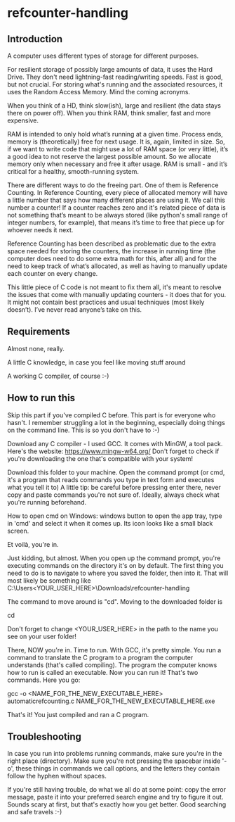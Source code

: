 # refcounter-handling

## Introduction

A computer uses different types of storage for different purposes.

For resilient storage of possibly large amounts of data, it uses the Hard Drive. They don't need lightning-fast reading/writing speeds. Fast is good, but not crucial. 
For storing what's running and the associated resources, it uses the Random Access Memory. Mind the coming acronyms.

When you think of a HD, think slow(ish), large and resilient (the data stays there on power off).
When you think RAM, think smaller, fast and more expensive.

RAM is intended to only hold what’s running at a given time. Process ends, memory is (theoretically) free for next usage. 
It is, again, limited in size. So, if we want to write code that might use a lot of RAM space (or very little), it’s a good idea to not reserve the largest possible amount. 
So we allocate memory only when necessary and free it after usage.
RAM is small - and it’s critical for a healthy, smooth-running system.

There are different ways to do the freeing part. One of them is Reference Counting.
In Reference Counting, every piece of allocated memory will have a little number that says how many different places are using it. We call this number a counter!
If a counter reaches zero and it's related piece of data is not something that’s meant to be always stored (like python's small range of integer numbers, for example), that means it’s time to free that piece up for whoever needs it next.

Reference Counting has been described as problematic due to the extra space needed for storing the counters, the increase in running time (the computer does need to do some extra math for this, after all) and for the need to keep track of what’s allocated, as well as having to manually update each counter on every change.

This little piece of C code is not meant to fix them all, it's meant to resolve the issues that come with manually updating counters - it does that for you. 
It might not contain best practices and usual techniques (most likely doesn’t). I’ve never read anyone’s take on this. 

## Requirements

Almost none, really.

  A little C knowledge, in case you feel like moving stuff around

  A working C compiler, of course :-)

## How to run this

Skip this part if you've compiled C before.
This part is for everyone who hasn't. I remember struggling a lot in the beginning, especially doing things on the command line. This is so you don't have to :-)

Download any C compiler - I used GCC. It comes with MinGW, a tool pack.
Here's the website: https://www.mingw-w64.org/
Don't forget to check if you're downloading the one that's compatible with your system!

Download this folder to your machine.
Open the command prompt (or cmd, it's a program that reads commands you type in text form and executes what you tell it to)
A little tip: be careful before pressing enter there, never copy and paste commands you're not sure of. Ideally, always check what you're running beforehand.

How to open cmd on Windows: windows button to open the app tray, type in 'cmd' and select it when it comes up.
Its icon looks like a small black screen.

Et voilà, you're in.

Just kidding, but almost. When you open up the command prompt, you're executing commands on the directory it's on by default. The first thing you need to do is to navigate to where you saved the folder, then into it. That will most likely be something like C:\Users\<YOUR_USER_HERE>\Downloads\refcounter-handling

The command to move around is "cd". Moving to the downloaded folder is 

  cd <PATH>

Don't forget to change <YOUR_USER_HERE> in the path to the name you see on your user folder!
  
There, NOW you're in. Time to run. With GCC, it's pretty simple. You run a command to translate the C program to a program the computer understands (that's called compiling). The program the computer knows how to run is called an executable. Now you can run it! That's two commands. Here you go:
  
  gcc -o <NAME_FOR_THE_NEW_EXECUTABLE_HERE> automaticrefcounting.c
  NAME_FOR_THE_NEW_EXECUTABLE_HERE.exe

That's it! You just compiled and ran a C program. 

## Troubleshooting

In case you run into problems running commands, make sure you're in the right place (directory). 
Make sure you're not pressing the spacebar inside '-o', these things in commands we call options, and the letters they contain follow the hyphen without spaces. 

If you're still having trouble, do what we all do at some point: copy the error message, paste it into your preferred search engine and try to figure it out. Sounds scary at first, but that's exactly how you get better. Good searching and safe travels :-)
